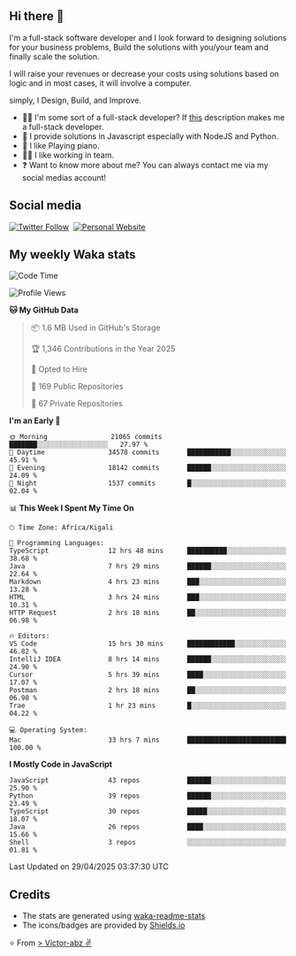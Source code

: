 ## Hi there 👋
I'm a full-stack software developer and I look forward to designing solutions for your business problems, Build the solutions with you/your team and finally scale the solution.

I will raise your revenues or decrease your costs using solutions based on logic and in most cases, it will involve a computer.

simply, I Design, Build, and Improve.

- 👨‍💻 I'm some sort of a full-stack developer? If [this](https://www.w3schools.com/whatis/whatis_fullstack.asp) description makes me a full-stack developer.
- 🌱 I provide solutions in Javascript especially with NodeJS and Python. 
- 🎹 I like Playing piano.
- 👯‍♀️ I like working in team.
- ❓ Want to know more about me? You can always contact me via my social medias account!

## Social media
[![Twitter Follow](https://img.shields.io/twitter/follow/vicky_abz?color=%231DA1F2&label=Twitter&style=for-the-badge&logo=twitter&logoColor=ffffff)](https://twitter.com/vicky_abz)
‎‎ [![Personal Website](https://img.shields.io/static/v1?label=visit&message=victor-abz.com&color=%235F021F&style=for-the-badge)](https://victor-abz.com/)

## My weekly Waka stats
<!--START_SECTION:waka-->
![Code Time](http://img.shields.io/badge/Code%20Time-1%2C467%20hrs%2045%20mins-blue)

![Profile Views](http://img.shields.io/badge/Profile%20Views-0-blue)

**🐱 My GitHub Data** 

> 📦 1.6 MB Used in GitHub's Storage 
 > 
> 🏆 1,346 Contributions in the Year 2025
 > 
> 💼 Opted to Hire
 > 
> 📜 169 Public Repositories 
 > 
> 🔑 67 Private Repositories 
 > 
**I'm an Early 🐤** 

```text
🌞 Morning                21065 commits       ███████░░░░░░░░░░░░░░░░░░   27.97 % 
🌆 Daytime                34578 commits       ███████████░░░░░░░░░░░░░░   45.91 % 
🌃 Evening                18142 commits       ██████░░░░░░░░░░░░░░░░░░░   24.09 % 
🌙 Night                  1537 commits        █░░░░░░░░░░░░░░░░░░░░░░░░   02.04 % 
```


📊 **This Week I Spent My Time On** 

```text
🕑︎ Time Zone: Africa/Kigali

💬 Programming Languages: 
TypeScript               12 hrs 48 mins      ██████████░░░░░░░░░░░░░░░   38.68 % 
Java                     7 hrs 29 mins       ██████░░░░░░░░░░░░░░░░░░░   22.64 % 
Markdown                 4 hrs 23 mins       ███░░░░░░░░░░░░░░░░░░░░░░   13.28 % 
HTML                     3 hrs 24 mins       ███░░░░░░░░░░░░░░░░░░░░░░   10.31 % 
HTTP Request             2 hrs 18 mins       ██░░░░░░░░░░░░░░░░░░░░░░░   06.98 % 

🔥 Editors: 
VS Code                  15 hrs 30 mins      ████████████░░░░░░░░░░░░░   46.82 % 
IntelliJ IDEA            8 hrs 14 mins       ██████░░░░░░░░░░░░░░░░░░░   24.90 % 
Cursor                   5 hrs 39 mins       ████░░░░░░░░░░░░░░░░░░░░░   17.07 % 
Postman                  2 hrs 18 mins       ██░░░░░░░░░░░░░░░░░░░░░░░   06.98 % 
Trae                     1 hr 23 mins        █░░░░░░░░░░░░░░░░░░░░░░░░   04.22 % 

💻 Operating System: 
Mac                      33 hrs 7 mins       █████████████████████████   100.00 % 
```

**I Mostly Code in JavaScript** 

```text
JavaScript               43 repos            ██████░░░░░░░░░░░░░░░░░░░   25.90 % 
Python                   39 repos            ██████░░░░░░░░░░░░░░░░░░░   23.49 % 
TypeScript               30 repos            █████░░░░░░░░░░░░░░░░░░░░   18.07 % 
Java                     26 repos            ████░░░░░░░░░░░░░░░░░░░░░   15.66 % 
Shell                    3 repos             ░░░░░░░░░░░░░░░░░░░░░░░░░   01.81 % 
```




 Last Updated on 29/04/2025 03:37:30 UTC
<!--END_SECTION:waka-->

## Credits
- The stats are generated using [waka-readme-stats](https://github.com/anmol098/waka-readme-stats)
- The icons/badges are provided by [Shields.io](https://shields.io/)

⭐️ From [> Victor-abz ✌](https://victor-abz.com/)

